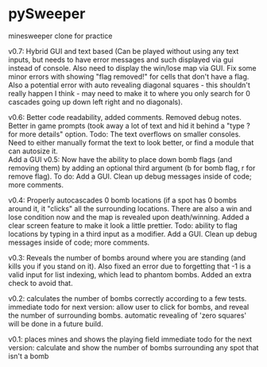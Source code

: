 # pySweeper
 minesweeper clone for practice


v0.7:
	Hybrid GUI and text based (Can be played without using any text inputs, but needs to have error messages and such displayed via gui instead of console.  Also need to display the win/lose map via GUI.  Fix some minor errors with showing "flag removed!" for cells that don't have a flag.  Also a potential error with auto revealing diagonal squares - this shouldn't really happen I think - may need to make it to where you only search for 0 cascades going up down left right and no diagonals).

v0.6:
	Better code readability, added comments.  Removed debug notes.  Better in game prompts (took away a lot of text and hid it behind a "type ? for more details" option.
	Todo: 
	The text overflows on smaller consoles.  Need to either manually format the text to look better, or find a module that can autosize it.  
	Add a GUI
v0.5:
	Now have the ability to place down bomb flags (and removing them) by adding an optional third argument (b for bomb flag, r for remove flag).  To do: Add a GUI. Clean up debug messages inside of code; more comments.

v0.4:
	Properly autocascades 0 bomb locations (if a spot has 0 bombs around it, it "clicks" all the surrounding locations.  There are also a win and lose condition now and the map is revealed upon death/winning.  Added a clear screen feature to make it look a little prettier.
	Todo: ability to flag locations by typing in a third input as a modifier.  Add a GUI. Clean up debug messages inside of code; more comments.

v0.3:
	Reveals the number of bombs around where you are standing (and kills you if you stand on it).  Also fixed an error due to forgetting that -1 is a valid input for list indexing, which lead to phantom bombs.  Added an extra check to avoid that.

v0.2:
	calculates the number of bombs correctly according to a few tests.
	immediate todo for next version: allow user to click for bombs, and reveal the number of surrounding bombs.
	automatic revealing of 'zero squares' will be done in a future build.

v0.1: 
	places mines and shows the playing field
	immediate todo for the next version: calculate and show the number of bombs surrounding any spot that isn't a bomb 
	
